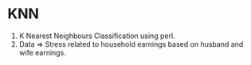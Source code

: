 # KNN
1. K Nearest Neighbours Classification using perl. 
2. Data => Stress related to household earnings based on husband and wife earnings.
